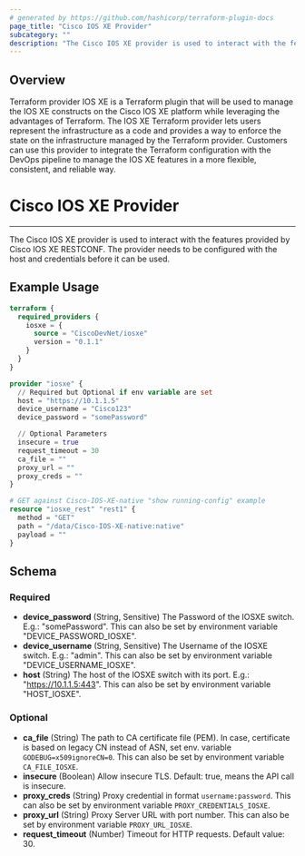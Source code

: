 ```yaml
---
# generated by https://github.com/hashicorp/terraform-plugin-docs
page_title: "Cisco IOS XE Provider"
subcategory: ""
description: "The Cisco IOS XE provider is used to interact with the features provided by Cisco IOS XE RESTCONF."
---
```


Overview
--------------------------------------------------
Terraform provider IOS XE is a Terraform plugin that will be used to manage the IOS XE constructs on the Cisco IOS XE platform while leveraging the advantages of Terraform. The IOS XE Terraform provider lets users represent the infrastructure as a code and provides a way to enforce the state on the infrastructure managed by the Terraform provider. Customers can use this provider to integrate the Terraform configuration with the DevOps pipeline to manage the IOS XE features in a more flexible, consistent, and reliable way.

# Cisco IOS XE Provider
------------
The Cisco IOS XE provider is used to interact with the features provided by Cisco IOS XE RESTCONF.
The provider needs to be configured with the host and credentials before it can be used.


## Example Usage

```terraform
terraform {
  required_providers {
    iosxe = {
      source = "CiscoDevNet/iosxe"
      version = "0.1.1"
    }
  }
}

provider "iosxe" {
  // Required but Optional if env variable are set
  host = "https://10.1.1.5"
  device_username = "Cisco123"
  device_password = "somePassword"

  // Optional Parameters
  insecure = true
  request_timeout = 30
  ca_file = ""
  proxy_url = ""
  proxy_creds = ""
}

# GET against Cisco-IOS-XE-native "show running-config" example
resource "iosxe_rest" "rest1" {
  method = "GET"
  path = "/data/Cisco-IOS-XE-native:native"
  payload = ""
}
```

<!-- schema generated by tfplugindocs -->
## Schema

### Required

- **device_password** (String, Sensitive) The Password of the IOSXE switch. E.g.: "somePassword". This can also be set by environment variable "DEVICE_PASSWORD_IOSXE".
- **device_username** (String, Sensitive) The Username of the IOSXE switch. E.g.: "admin". This can also be set by environment variable "DEVICE_USERNAME_IOSXE".
- **host** (String) The host of the IOSXE switch with its port. E.g.: "https://10.1.1.5:443". This can also be set by environment variable "HOST_IOSXE".

### Optional

- **ca_file** (String) The path to CA certificate file (PEM). In case, certificate is based on legacy CN instead of ASN, set env. variable `GODEBUG=x509ignoreCN=0`. This can also be set by environment variable `CA_FILE_IOSXE`.
- **insecure** (Boolean) Allow insecure TLS. Default: true, means the API call is insecure.
- **proxy_creds** (String) Proxy credential in format `username:password`. This can also be set by environment variable `PROXY_CREDENTIALS_IOSXE`.
- **proxy_url** (String) Proxy Server URL with port number. This can also be set by environment variable `PROXY_URL_IOSXE`.
- **request_timeout** (Number) Timeout for HTTP requests. Default value: 30.
